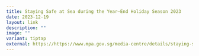 ```yaml
---
title: Staying Safe at Sea during the Year–End Holiday Season 2023
date: 2023-12-19
layout: link
description: ""
image: ""
variant: tiptap
external: https://https://www.mpa.gov.sg/media-centre/details/staying-safe-at-sea-during-the-year-end-holiday-season-2023
---
```

